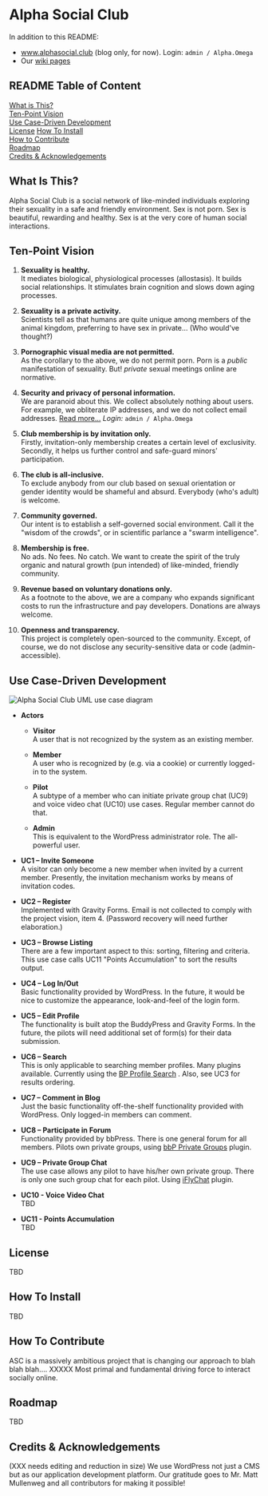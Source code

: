 # Alpha Social Club
In addition to this README:

* <a href="http://www.alphasocial.club" target="_blank">www.alphasocial.club</a> (blog only, for now). Login: `admin / Alpha.Omega`
* Our [wiki pages](https://github.com/alpha-social-club/alpha-social-development/wiki)

## README Table of Content
[What is This?](https://github.com/alpha-social-club/alpha-social-development#what-is-this)<br>
[Ten-Point Vision](https://github.com/alpha-social-club/alpha-social-development#ten-point-vision)<br>
[Use Case-Driven Development](https://github.com/alpha-social-club/alpha-social-development#use-case-driven-development)<br>
[License](https://github.com/alpha-social-club/alpha-social-development#license)
[How To Install](https://github.com/alpha-social-club/alpha-social-development#how-to-install)<br>
[How to Contribute](https://github.com/alpha-social-club/alpha-social-development#how-to-contribute)<br>
[Roadmap](https://github.com/alpha-social-club/alpha-social-development#roadmap)<br>
[Credits & Acknowledgements](https://github.com/alpha-social-club/alpha-social-development#credits--acknowledgements)

## What Is This?
Alpha Social Club is a social network of like-minded individuals exploring their sexuality in a safe and friendly environment. Sex is not porn. Sex is beautiful, rewarding and healthy. Sex is at the very core of human social interactions.

## Ten-Point Vision
1.	**Sexuality is healthy.**<br>It mediates biological, physiological processes (allostasis). It builds social relationships. It stimulates brain cognition and slows down aging processes.

2.	**Sexuality is a private activity.**<br>Scientists tell as that humans are quite unique among members of the animal kingdom, preferring to have sex in private… (Who would've thought?)

5.	**Pornographic visual media are not permitted.**<br>As the corollary to the above, we do not permit porn. Porn is a *public* manifestation of sexuality. But! *private* sexual meetings online are normative.

3.	**Security and privacy of personal information.**<br>We are paranoid about this. We collect absolutely nothing about users. For example, we obliterate IP addresses, and we do not collect email addresses. <a href="http://www.alphasocial.club/where-has-our-privacy-online-gone/" target="_blank">Read more...</a> *Login:* `admin / Alpha.Omega`

4.	**Club membership is by invitation only.**<br>Firstly, invitation-only membership creates a certain level of exclusivity. Secondly, it helps us further control and safe-guard minors' participation.

10.	**The club is all-inclusive.**<br>To exclude anybody from our club based on sexual orientation or gender identity would be shameful and absurd. Everybody (who's adult) is welcome.

6.	**Community governed.**<br>Our intent is to establish a self-governed social environment. Call it the "wisdom of the crowds", or in scientific parlance a "swarm intelligence".

7.	**Membership is free.**<br>No ads. No fees. No catch. We want to create the spirit of the truly organic and natural growth (pun intended) of like-minded, friendly community.

8.	**Revenue based on voluntary donations only.**<br>As a footnote to the above, we are a company who expands significant costs to run the infrastructure and pay developers. Donations are always welcome.

9.	**Openness and transparency.**<br>This project is completely open-sourced to the community. Except, of course, we do not disclose any security-sensitive data or code (admin-accessible).

## Use Case-Driven Development

![Alpha Social Club UML use case diagram](https://raw.githubusercontent.com/alpha-social-club/alpha-social-development/master/images/ASC-Use-Case-Diagram-V1.png?token=AJAywHhBq6yRi3ZSj2aA4QhqsilXZv-Tks5UiImiwA%3D%3D "Alpha Social Club UML use case diagram")

* **Actors**
  * **Visitor**<br>A user that is not recognized by the system as an existing member.

  * **Member**<br>A user who is recognized by (e.g. via a cookie) or currently logged-in to the system.

  * **Pilot**<br>A subtype of a member who can initiate private group chat (UC9) and voice video chat (UC10) use cases. Regular member cannot do that.

  * **Admin**<br>This is equivalent to the WordPress administrator role. The all-powerful user.


* **UC1 – Invite Someone**<br>A visitor can only become a new member when invited by a current member. Presently, the invitation mechanism works by means of invitation codes.

* **UC2 – Register**<br>Implemented with Gravity Forms. Email is not collected to comply with the project vision, item 4. (Password recovery will need further elaboration.)

* **UC3 – Browse Listing**<br>There are a few important aspect to this: sorting, filtering and criteria. This use case calls UC11 "Points Accumulation" to sort the results output.

* **UC4 – Log In/Out**<br>Basic functionality provided by WordPress. In the future, it would be nice to customize the appearance, look-and-feel of the login form.

* **UC5 – Edit Profile**<br>The functionality is built atop the BuddyPress and Gravity Forms. In the future, the pilots will need additional set of form(s) for their data submission.

* **UC6 – Search**<br>This is only applicable to searching member profiles. Many plugins available. Currently using the <a href="https://wordpress.org/plugins/bp-profile-search/" target="_blank">BP Profile Search</a> . Also, see UC3 for results ordering.

* **UC7 – Comment in Blog**<br>Just the basic functionality off-the-shelf functionality provided with WordPress. Only logged-in members can comment.

* **UC8 – Participate in Forum**<br>Functionality provided by bbPress. There is one general forum for all members. Pilots own private groups, using <a href="https://wordpress.org/plugins/bbp-private-groups/" target="_blank">bbP Private Groups</a> plugin.

* **UC9 – Private Group Chat**<br>The use case allows any pilot to have his/her own private group. There is only one such group chat for each pilot. Using <a href="https://wordpress.org/plugins/iflychat/" target="_blank">iFlyChat</a> plugin.

* **UC10 - Voice Video Chat**<br>TBD

* **UC11 - Points Accumulation**<br>TBD

## License
TBD

## How To Install
TBD

## How To Contribute
ASC is a massively ambitious project that is changing our approach to blah blah blah…. XXXXX Most primal and fundamental driving force to interact socially online.

## Roadmap
TBD

## Credits & Acknowledgements
(XXX needs editing and reduction in size) We use WordPress not just a CMS but as our application development platform. Our gratitude goes to Mr. Matt Mullenweg and all contributors for making it possible!
